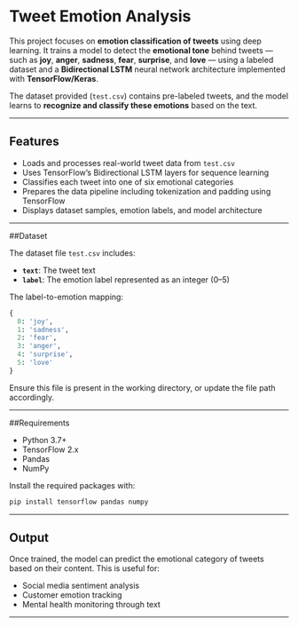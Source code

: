 # Tweet Emotion Analysis

This project focuses on **emotion classification of tweets** using deep learning. It trains a model to detect the **emotional tone** behind tweets — such as **joy**, **anger**, **sadness**, **fear**, **surprise**, and **love** — using a labeled dataset and a **Bidirectional LSTM** neural network architecture implemented with **TensorFlow/Keras**.

The dataset provided (`test.csv`) contains pre-labeled tweets, and the model learns to **recognize and classify these emotions** based on the text.

---

## Features

* Loads and processes real-world tweet data from `test.csv`
* Uses TensorFlow’s Bidirectional LSTM layers for sequence learning
* Classifies each tweet into one of six emotional categories
* Prepares the data pipeline including tokenization and padding using TensorFlow
* Displays dataset samples, emotion labels, and model architecture

---

##Dataset

The dataset file `test.csv` includes:

* **`text`**: The tweet text
* **`label`**: The emotion label represented as an integer (0–5)

The label-to-emotion mapping:

```python
{
  0: 'joy',
  1: 'sadness',
  2: 'fear',
  3: 'anger',
  4: 'surprise',
  5: 'love'
}
```

Ensure this file is present in the working directory, or update the file path accordingly.

---

##Requirements

* Python 3.7+
* TensorFlow 2.x
* Pandas
* NumPy

Install the required packages with:

```bash
pip install tensorflow pandas numpy
```

---

## Output

Once trained, the model can predict the emotional category of tweets based on their content. This is useful for:

* Social media sentiment analysis
* Customer emotion tracking
* Mental health monitoring through text

---

